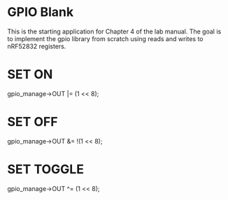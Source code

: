 GPIO Blank
=====

This is the starting application for Chapter 4 of the lab manual. The
goal is to implement the gpio library from scratch using reads and writes
to nRF52832 registers.

# SET ON

gpio_manage->OUT |= (1 << 8);

# SET OFF

gpio_manage->OUT &= !(1 << 8);

# SET TOGGLE

gpio_manage->OUT ^= (1 << 8);
